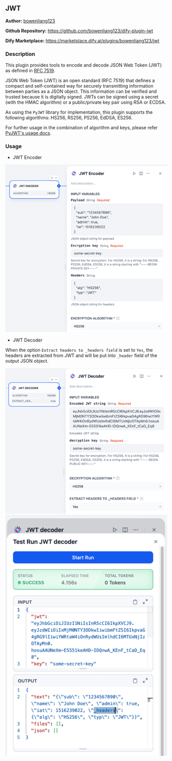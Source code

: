 ## JWT

**Author:** [bowenliang123](https://github.com/bowenliang123)

**Github Repository:** https://github.com/bowenliang123/dify-plugin-jwt

**Dify Marketplace:** https://marketplace.dify.ai/plugins/bowenliang123/jwt

### Description

This plugin provides tools to encode and decode JSON Web Token (JWT) as defined in [RFC 7519](https://tools.ietf.org/html/rfc7519).

JSON Web Token (JWT) is an open standard (RFC 7519) that defines a compact and self-contained way for securely transmitting information between parties as a JSON object. This information can be verified and trusted because it is digitally signed. JWTs can be signed using a secret (with the HMAC algorithm) or a public/private key pair using RSA or ECDSA.

As using the `PyJWT` library for implementation, this plugin supports the following algorithms: HS256, RS256, PS256, EdDSA, ES256.

For further usage in the combination of algorithm and keys, please refer [PyJWT's usage docs](https://pyjwt.readthedocs.io/en/stable/usage.html).


### Usage

- JWT Encoder

<img src="./_assets/img1.png" width="650" >


- JWT Decoder

When the option `Extract headers to _headers field` is set to `Yes`, the headers are extracted from JWT and will be put into `_header` field of the output JSON object.

<img src="./_assets/img2.png" width="650" >

<img src="./_assets/img3.png" width="650" >

